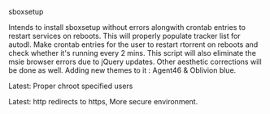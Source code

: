sboxsetup


Intends to install sboxsetup without errors alongwith crontab entries to restart services on reboots. 
This will properly populate tracker list for autodl. Make crontab entries for the user to restart rtorrent on reboots and check whether it's running every 2 mins. 
This script will also eliminate the msie browser errors due to jQuery updates. 
Other aesthetic corrections will be done as well.
Adding new themes to it : Agent46 & Oblivion blue.

Latest: Proper chroot specified users 


Latest: http redirects to https, More secure environment.
